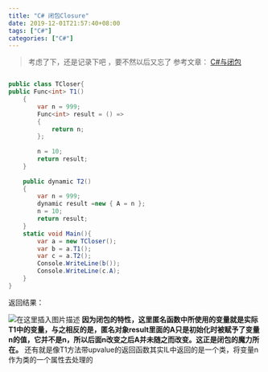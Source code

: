 ```yaml
---
title: "C# 闭包Closure"
date: 2019-12-01T21:57:40+08:00
tags: ["C#"]
categories: ["C#"]
---
```


<!--more-->


>考虑了下，还是记录下吧 ，要不然以后又忘了
>参考文章：
>[C#与闭包](https://www.cnblogs.com/jujusharp/archive/2011/08/04/2127999.html)

```csharp

public class TCloser{
public Func<int> T1()
    {
        var n = 999;
        Func<int> result = () =>
        {
            return n;
        };
 
        n = 10;
        return result;
    }
 
    public dynamic T2()
    {
        var n = 999;
        dynamic result =new { A = n };
        n = 10;
        return result;
    }
    static void Main(){
        var a = new TCloser();
        var b = a.T1();
        var c = a.T2();
        Console.WriteLine(b());
        Console.WriteLine(c.A);
    }
} 
```
返回结果：

![在这里插入图片描述](https://img-blog.csdn.net/20181011234652734?watermark/2/text/aHR0cHM6Ly9ibG9nLmNzZG4ubmV0L2NvZGluZ3JpdmVy/font/5a6L5L2T/fontsize/400/fill/I0JBQkFCMA==/dissolve/70)
**因为闭包的特性，这里匿名函数中所使用的变量就是实际T1中的变量，与之相反的是，匿名对象result里面的A只是初始化时被赋予了变量n的值，它并不是n，所以后面n改变之后A并未随之而改变。这正是闭包的魔力所在。**
还有就是像T1方法带upvalue的返回函数其实IL中返回的是一个类，将变量n作为类的一个属性去处理的





